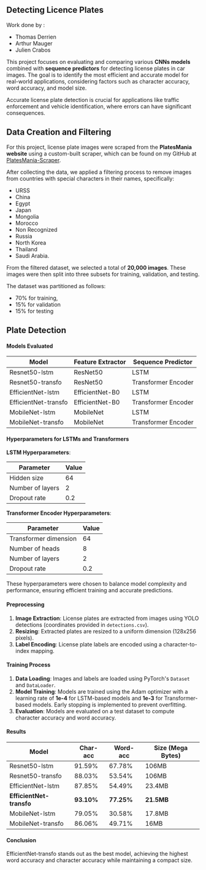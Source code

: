 ## Detecting Licence Plates 
Work done by : 
* Thomas Derrien
* Arthur Mauger
* Julien Crabos

This project focuses on evaluating and comparing various **CNNs models** combined with **sequence predictors** for detecting license plates in car images. The goal is to identify the most efficient and accurate model for real-world applications, considering factors such as character accuracy, word accuracy, and model size. 

Accurate license plate detection is crucial for applications like traffic enforcement and vehicle identification, where errors can have significant consequences.

## Data Creation and Filtering

For this project, license plate images were scraped from the **PlatesMania website** using a custom-built scraper, which can be found on my GitHub at [PlatesMania-Scraper](https://github.com/ThomasDerrien/PlatesMania-Scraper).

After collecting the data, we applied a filtering process to remove images from countries with special characters in their names, specifically: 
- URSS
- China
- Egypt
- Japan
- Mongolia
- Morocco
- Non Recognized
- Russia
- North Korea
- Thailand
- Saudi Arabia.

From the filtered dataset, we selected a total of **20,000 images**. These images were then split into three subsets for training, validation, and testing. 

The dataset was partitioned as follows:
- 70% for training,
- 15% for validation
- 15% for testing


## Plate Detection

#### Models Evaluated

| Model                | Feature Extractor | Sequence Predictor |
|----------------------|--------------------|---------------------|
| Resnet50-lstm        | ResNet50           | LSTM                |
| Resnet50-transfo     | ResNet50           | Transformer Encoder |
| EfficientNet-lstm    | EfficientNet-B0    | LSTM                |
| EfficientNet-transfo | EfficientNet-B0    | Transformer Encoder |
| MobileNet-lstm       | MobileNet          | LSTM                |
| MobileNet-transfo    | MobileNet          | Transformer Encoder |

#### Hyperparameters for LSTMs and Transformers

**LSTM Hyperparameters**:

| Parameter       | Value |
|-----------------|-------|
| Hidden size    | 64    |
| Number of layers| 2     |
| Dropout rate   | 0.2   |

**Transformer Encoder Hyperparameters**:

| Parameter          | Value |
|--------------------|-------|
| Transformer dimension | 64  |
| Number of heads    | 8     |
| Number of layers   | 2     |
| Dropout rate       | 0.2   |

These hyperparameters were chosen to balance model complexity and performance, ensuring efficient training and accurate predictions.

#### Preprocessing

1. **Image Extraction**: License plates are extracted from images using YOLO detections (coordinates provided in `detections.csv`).
2. **Resizing**: Extracted plates are resized to a uniform dimension (128x256 pixels).
3. **Label Encoding**: License plate labels are encoded using a character-to-index mapping.

#### Training Process

1. **Data Loading**: Images and labels are loaded using PyTorch's `Dataset` and `DataLoader`.
2. **Model Training**: Models are trained using the Adam optimizer with a learning rate of **1e-4** for LSTM-based models and **1e-3** for Transformer-based models. Early stopping is implemented to prevent overfitting.
3. **Evaluation**: Models are evaluated on a test dataset to compute character accuracy and word accuracy.

#### Results

| Model                | Char-acc | Word-acc | Size (Mega Bytes) |
|----------------------|----------|----------|--------------------|
| Resnet50-lstm        | 91.59%   | 67.78%   | 106MB              |
| Resnet50-transfo     | 88.03%   | 53.54%   | 106MB              |
| EfficientNet-lstm    | 87.85%   | 54.49%   | 23.4MB             |
|**EfficientNet-transfo**| **93.10%**   | **77.25%**   | **21.5MB**             |
| MobileNet-lstm       | 79.05%   | 30.58%   | 17.8MB             |
| MobileNet-transfo    | 86.06%   | 49.71%   | 16MB               |

#### Conclusion

EfficientNet-transfo stands out as the best model, achieving the highest word accuracy and character accuracy while maintaining a compact size.








